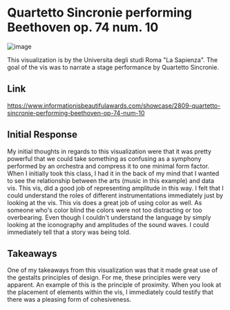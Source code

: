 # Quartetto Sincronie performing Beethoven op. 74 num. 10

![image](https://github.com/mike3osei/reflections-1/blob/master/img/week5.png) 

This visualization is by the Universita degli studi Roma "La Sapienza". The goal of the vis was to narrate a stage performance by Quartetto Sincronie.

## Link
https://www.informationisbeautifulawards.com/showcase/2809-quartetto-sincronie-performing-beethoven-op-74-num-10

## Initial Response

My initial thoughts in regards to this visualization were that it was pretty powerful that we could take something as confusing as a symphony performed by an orchestra and compress it to one minimal form factor. When I initially took this class, I had it in the back of my mind that I wanted to see the relationship between the arts (music in this example) and data vis. This vis, did a good job of representing amplitude in this way. I felt that I could understand the roles of different instrumentations immediately just by looking at the vis. This vis does a great job of using color as well. As someone who's color blind the colors were not too distracting or too overbearing. Even though I couldn't understand the language by simply looking at the iconography and amplitudes of the sound waves. I could immediately tell that a story was being told.

## Takeaways

One of my takeaways from this visualization was that it made great use of the gestalts principles of design. For me, these principles were very apparent. An example of this is the principle of proximity. When you look at the placement of elements within the vis, I immediately could testify that there was a pleasing form of cohesiveness. 